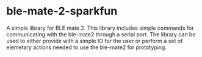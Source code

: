 # ble-mate-2-sparkfun
A simple library for BLE mate 2.
This library includes simple commands for communicating with the ble-mate2 through a serial port.
The library can be used to either provide with a simple IO for the user or perform a set of elemetary actions needed to use the ble-mate2 for prototyping.
